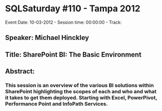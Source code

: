 # SQLSaturday #110 - Tampa 2012
Event Date: 10-03-2012 - Session time: 00:00:00 - Track: 
## Speaker: Michael Hinckley
## Title: SharePoint BI: The Basic Environment 
## Abstract:
###  This session is an overview of the various BI solutions within SharePoint highlighting the scopes of each and who and what it takes to get them deployed. Starting with Excel, PowerPivot, Performance Point and InfoPath Services.
